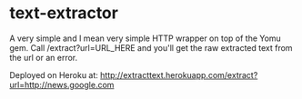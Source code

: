 text-extractor
==============

A very simple and I mean very simple HTTP wrapper on top of the Yomu gem. Call /extract?url=URL_HERE and you'll get the raw extracted text from the url or an error.

Deployed on Heroku at: http://extracttext.herokuapp.com/extract?url=http://news.google.com